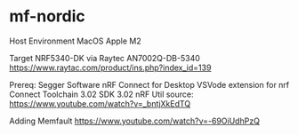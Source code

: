 # mf-nordic
Host Environment
MacOS Apple M2

Target
NRF5340-DK 
via Raytec AN7002Q-DB-5340 
https://www.raytac.com/product/ins.php?index_id=139

Prereq:
Segger Software
nRF Connect for Desktop
VSVode extension for nrf Connect
Toolchain 3.02
SDK 3.02
nRF Util
source: https://www.youtube.com/watch?v=_bntjXkEdTQ


Adding Memfault
https://www.youtube.com/watch?v=-69OiUdhPzQ